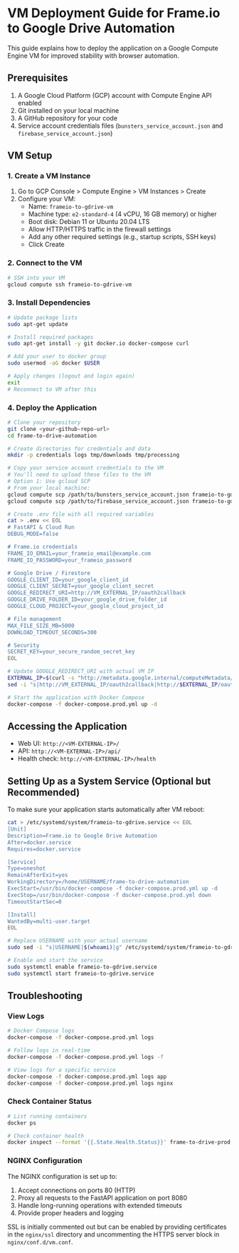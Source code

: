 # VM Deployment Guide for Frame.io to Google Drive Automation

This guide explains how to deploy the application on a Google Compute Engine VM for improved stability with browser automation.

## Prerequisites

1. A Google Cloud Platform (GCP) account with Compute Engine API enabled
2. Git installed on your local machine
3. A GitHub repository for your code
4. Service account credentials files (`bunsters_service_account.json` and `firebase_service_account.json`)

## VM Setup

### 1. Create a VM Instance

1. Go to GCP Console > Compute Engine > VM Instances > Create
2. Configure your VM:
   - Name: `frameio-to-gdrive-vm`
   - Machine type: `e2-standard-4` (4 vCPU, 16 GB memory) or higher
   - Boot disk: Debian 11 or Ubuntu 20.04 LTS
   - Allow HTTP/HTTPS traffic in the firewall settings
   - Add any other required settings (e.g., startup scripts, SSH keys)
   - Click Create

### 2. Connect to the VM

```bash
# SSH into your VM
gcloud compute ssh frameio-to-gdrive-vm
```

### 3. Install Dependencies

```bash
# Update package lists
sudo apt-get update

# Install required packages
sudo apt-get install -y git docker.io docker-compose curl

# Add your user to docker group
sudo usermod -aG docker $USER

# Apply changes (logout and login again)
exit
# Reconnect to VM after this
```

### 4. Deploy the Application

```bash
# Clone your repository
git clone <your-github-repo-url>
cd frame-to-drive-automation

# Create directories for credentials and data
mkdir -p credentials logs tmp/downloads tmp/processing

# Copy your service account credentials to the VM
# You'll need to upload these files to the VM
# Option 1: Use gcloud SCP
# From your local machine:
gcloud compute scp /path/to/bunsters_service_account.json frameio-to-gdrive-vm:~/frame-to-drive-automation/credentials/
gcloud compute scp /path/to/firebase_service_account.json frameio-to-gdrive-vm:~/frame-to-drive-automation/credentials/

# Create .env file with all required variables
cat > .env << EOL
# FastAPI & Cloud Run
DEBUG_MODE=false

# Frame.io credentials
FRAME_IO_EMAIL=your_frameio_email@example.com
FRAME_IO_PASSWORD=your_frameio_password

# Google Drive / Firestore
GOOGLE_CLIENT_ID=your_google_client_id
GOOGLE_CLIENT_SECRET=your_google_client_secret
GOOGLE_REDIRECT_URI=http://VM_EXTERNAL_IP/oauth2callback
GOOGLE_DRIVE_FOLDER_ID=your_google_drive_folder_id
GOOGLE_CLOUD_PROJECT=your_google_cloud_project_id

# File management
MAX_FILE_SIZE_MB=5000
DOWNLOAD_TIMEOUT_SECONDS=300

# Security
SECRET_KEY=your_secure_random_secret_key
EOL

# Update GOOGLE_REDIRECT_URI with actual VM IP
EXTERNAL_IP=$(curl -s "http://metadata.google.internal/computeMetadata/v1/instance/network-interfaces/0/access-configs/0/external-ip" -H "Metadata-Flavor: Google")
sed -i "s|http://VM_EXTERNAL_IP/oauth2callback|http://$EXTERNAL_IP/oauth2callback|g" .env

# Start the application with Docker Compose
docker-compose -f docker-compose.prod.yml up -d
```

## Accessing the Application

- Web UI: `http://<VM-EXTERNAL-IP>/`
- API: `http://<VM-EXTERNAL-IP>/api/`
- Health check: `http://<VM-EXTERNAL-IP>/health`

## Setting Up as a System Service (Optional but Recommended)

To make sure your application starts automatically after VM reboot:

```bash
cat > /etc/systemd/system/frameio-to-gdrive.service << EOL
[Unit]
Description=Frame.io to Google Drive Automation
After=docker.service
Requires=docker.service

[Service]
Type=oneshot
RemainAfterExit=yes
WorkingDirectory=/home/USERNAME/frame-to-drive-automation
ExecStart=/usr/bin/docker-compose -f docker-compose.prod.yml up -d
ExecStop=/usr/bin/docker-compose -f docker-compose.prod.yml down
TimeoutStartSec=0

[Install]
WantedBy=multi-user.target
EOL

# Replace USERNAME with your actual username
sudo sed -i "s|USERNAME|$(whoami)|g" /etc/systemd/system/frameio-to-gdrive.service

# Enable and start the service
sudo systemctl enable frameio-to-gdrive.service
sudo systemctl start frameio-to-gdrive.service
```

## Troubleshooting

### View Logs

```bash
# Docker Compose logs
docker-compose -f docker-compose.prod.yml logs

# Follow logs in real-time
docker-compose -f docker-compose.prod.yml logs -f

# View logs for a specific service
docker-compose -f docker-compose.prod.yml logs app
docker-compose -f docker-compose.prod.yml logs nginx
```

### Check Container Status

```bash
# List running containers
docker ps

# Check container health
docker inspect --format '{{.State.Health.Status}}' frame-to-drive-prod
```

### NGINX Configuration

The NGINX configuration is set up to:
1. Accept connections on ports 80 (HTTP)
2. Proxy all requests to the FastAPI application on port 8080
3. Handle long-running operations with extended timeouts
4. Provide proper headers and logging

SSL is initially commented out but can be enabled by providing certificates in the `nginx/ssl` directory and uncommenting the HTTPS server block in `nginx/conf.d/vm.conf`.
